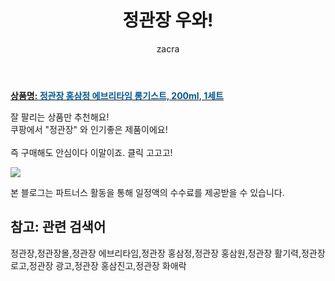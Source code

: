 ﻿---
layout: post
title:  "정관장 우와!"
author: zacra
categories: [ 아이템 ]
tags: [정관장,정관장몰,정관장 에브리타임,정관장 홍삼정,정관장 홍삼원,정관장 활기력,정관장 로고,정관장 광고,정관장 홍삼진고,정관장 화애락]
image: https://static.coupangcdn.com/image/product/image/vendoritem/2019/01/28/3000922319/1b9ee23a-b8eb-4366-a93c-4b53cca237c0.jpg 
description: "쿠팡에서 정관장 관련 상품으로 가장 잘팔리는 제품 중 하나라는 사실!!."
rating: 4.5
---

<a href="https://link.coupang.com/re/AFFSDP?lptag=AF8407795&pageKey=64835407&itemId=219322795&vendorItemId=3001510483&traceid=V0-153-684b5d70566416d1"><b>상품명: <font color='#01579B'>정관장 홍삼정 에브리타임 롱기스트, 200ml, 1세트</font></b></a>

잘 팔리는 상품만 추천해요!<br/>
쿠팡에서 "정관장" 와 인기좋은 제품이에요!<br/><br/>
즉 구매해도 안심이다 이말이죠. 클릭 고고고! <br/>



<a href="https://link.coupang.com/re/AFFSDP?lptag=AF8407795&pageKey=64835407&itemId=219322795&vendorItemId=3001510483&traceid=V0-153-684b5d70566416d1"><img src="https://thumbnail6.coupangcdn.com/thumbnails/remote/q89/image/product/content/vendorItem/2017/09/22/13855890/922e50f6-d427-4cdc-bc9a-4acaa5395f7b.jpg"></a> 

본 블로그는 파트너스 활동을 통해 일정액의 수수료를 제공받을 수 있습니다.

## 참고: 관련 검색어    
정관장,정관장몰,정관장 에브리타임,정관장 홍삼정,정관장 홍삼원,정관장 활기력,정관장 로고,정관장 광고,정관장 홍삼진고,정관장 화애락